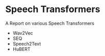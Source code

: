 # Speech Transformers

A Report on various Speech Transformers
- Wav2Vec
- SEQ
- Speech2Text
- HuBERT
